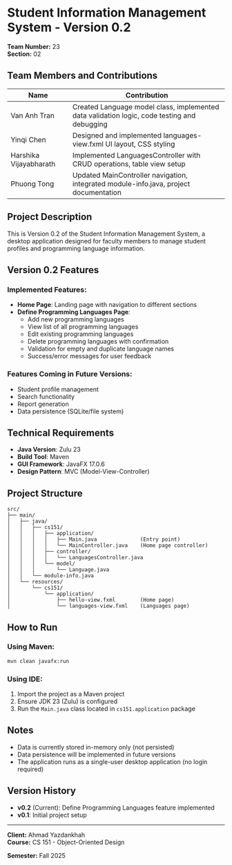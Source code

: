 # Student Information Management System - Version 0.2

**Team Number:** 23  
**Section:** 02

## Team Members and Contributions

| Name | Contribution |
|------|--------------|
| Van Anh Tran | Created Language model class, implemented data validation logic, code testing and debugging |
| Yinqi Chen | Designed and implemented languages-view.fxml UI layout, CSS styling |
| Harshika Vijayabharath | Implemented LanguagesController with CRUD operations, table view setup |
| Phuong Tong | Updated MainController navigation, integrated module-info.java, project documentation |

## Project Description

This is Version 0.2 of the Student Information Management System, a desktop application designed for faculty members to manage student profiles and programming language information.

## Version 0.2 Features

### Implemented Features:
- **Home Page**: Landing page with navigation to different sections
- **Define Programming Languages Page**: 
  - Add new programming languages
  - View list of all programming languages
  - Edit existing programming languages
  - Delete programming languages with confirmation
  - Validation for empty and duplicate language names
  - Success/error messages for user feedback

### Features Coming in Future Versions:
- Student profile management
- Search functionality
- Report generation
- Data persistence (SQLite/file system)

## Technical Requirements

- **Java Version**: Zulu 23
- **Build Tool**: Maven
- **GUI Framework**: JavaFX 17.0.6
- **Design Pattern**: MVC (Model-View-Controller)

## Project Structure

```
src/
├── main/
│   ├── java/
│   │   ├── cs151/
│   │   │   ├── application/
│   │   │   │   ├── Main.java              (Entry point)
│   │   │   │   └── MainController.java    (Home page controller)
│   │   │   ├── controller/
│   │   │   │   └── LanguagesController.java
│   │   │   └── model/
│   │   │       └── Language.java
│   │   └── module-info.java
│   └── resources/
│       └── cs151/
│           └── application/
│               ├── hello-view.fxml        (Home page)
│               └── languages-view.fxml    (Languages page)
```

## How to Run

### Using Maven:
```bash
mvn clean javafx:run
```

### Using IDE:
1. Import the project as a Maven project
2. Ensure JDK 23 (Zulu) is configured
3. Run the `Main.java` class located in `cs151.application` package

## Notes

- Data is currently stored in-memory only (not persisted)
- Data persistence will be implemented in future versions
- The application runs as a single-user desktop application (no login required)

## Version History

- **v0.2** (Current): Define Programming Languages feature implemented
- **v0.1**: Initial project setup

---

**Client:** Ahmad Yazdankhah  
**Course:** CS 151 - Object-Oriented Design  

**Semester:** Fall 2025
